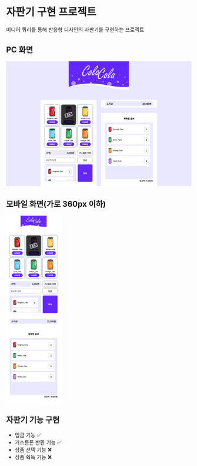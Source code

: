 # 자판기 구현 프로젝트

미디어 쿼리를 통해 반응형 디자인의 자판기를 구현하는 프로젝트

## PC 화면
<img src="./doc/preview_pc.png">

## 모바일 화면(가로 360px 이하)
<img src="./doc/preview_mobile.png" width="30%">

## 자판기 기능 구현

- 입금 기능 ✅
- 거스름돈 반환 기능 ✅
- 상품 선택 기능 ❌
- 상품 획득 기능 ❌

